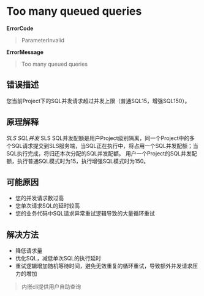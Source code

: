 # Too many queued queries
**ErrorCode**
> ParameterInvalid

**ErrorMessage**
> Too many queued queries

## 错误描述
您当前Project下的SQL并发请求超过并发上限（普通SQL15，增强SQL150）。

## 原理解释
*SLS SQL并发*
SLS SQL并发配额是用户Project级别隔离，同一个Project中的多个SQL请求提交到SLS服务端，当SQL正在执行中，将占用一个SQL并发配额；当SQL执行完成，将归还本次分配的SQL并发配额。
用户一个Project的SQL并发配额，执行普通SQL模式时为15，执行增强SQL模式时为150。

## 可能原因
- 您的并发请求数过高
- 您单次请求SQL的延时较高
- 您的业务代码中SQL请求异常重试逻辑导致的大量循环重试

## 解决方法
- 降低请求量
- 优化SQL，减低单次SQL的执行延时
- 重试逻辑增加随机等待时间，避免无效重复的循环重试，导致额外并发请求压力的增加

> 内嵌cli提供用户自助查询